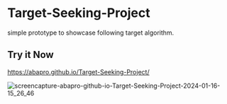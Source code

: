 # Target-Seeking-Project
simple prototype to showcase following target algorithm.

## Try it Now
https://abapro.github.io/Target-Seeking-Project/

![screencapture-abapro-github-io-Target-Seeking-Project-2024-01-16-15_26_46](https://github.com/AbaPro/Target-Seeking-Project/assets/102380881/aba3ff54-03b6-4c2c-a52d-a8d614cf800e)
